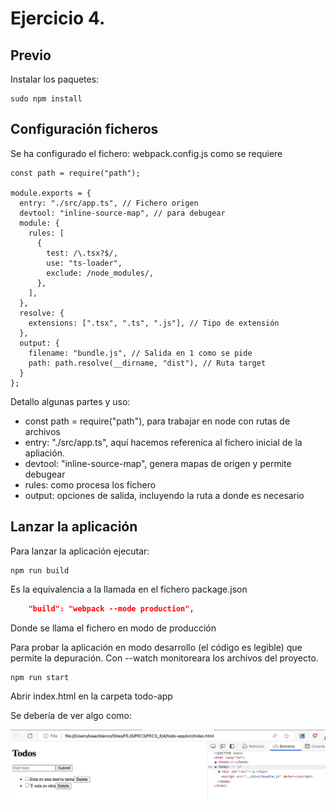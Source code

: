 # Ejercicio 4.

## Previo

Instalar los paquetes:

```
sudo npm install
```

## Configuración ficheros

Se ha configurado el fichero: webpack.config.js como se requiere

```Javacript
const path = require("path");

module.exports = {
  entry: "./src/app.ts", // Fichero origen
  devtool: "inline-source-map", // para debugear
  module: {
    rules: [
      {
        test: /\.tsx?$/,
        use: "ts-loader",
        exclude: /node_modules/,
      },
    ],
  },
  resolve: {
    extensions: [".tsx", ".ts", ".js"], // Tipo de extensión
  },
  output: {
    filename: "bundle.js", // Salida en 1 como se pide
    path: path.resolve(__dirname, "dist"), // Ruta target
  }
};
```

Detallo algunas partes y uso:

- const path = require("path"), para trabajar en node con rutas de archivos
- entry: "./src/app.ts", aquí hacemos referenica al fichero inicial de la apliación.
- devtool: "inline-source-map", genera mapas de origen y permite debugear
- rules: como procesa los fichero
- output: opciones de salida, incluyendo la ruta a donde es necesario

## Lanzar la aplicación

Para lanzar la aplicación ejecutar:

```
npm run build
```

Es la equivalencia a la llamada en el fichero package.json

```json
    "build": "webpack --mode production",
```

Donde se llama el fichero en modo de producción

Para probar la aplicación en modo desarrollo (el código es legible) que permite la depuración. Con --watch monitoreara los archivos del proyecto.

```
npm run start
```

Abrir index.html en la carpeta todo-app

Se debería de ver algo como:

![TODO funcionando](./assets/demoTodo.png "Todo funcionando")
